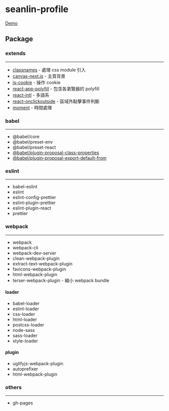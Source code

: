 # seanlin-profile
[Demo](https://seanlin05583.github.io/seanlin-profile/)

## **Package**
### **extends**
---
 - [classnames](https://github.com/JedWatson/classnames) - 處理 css module 引入
 - [canvas-nest.js](https://github.com/hustcc/canvas-nest.js) - 主頁背景
 - [js-cookie](https://github.com/js-cookie/js-cookie) - 操作 cookie
 - [react-app-polyfill](https://github.com/facebook/create-react-app/tree/master/packages/react-app-polyfill) - 包含各瀏覽器的 polyfill
 - [react-intl](https://github.com/formatjs/react-intl) - 多語系 
 - [react-onclickoutside](https://github.com/Pomax/react-onclickoutside) - 區域外點擊事件判斷
 - [moment](https://momentjs.com/) - 時間處理

### **babel**
---
 - @babel/core
 - @babel/preset-env
 - @babel/preset-react
 - [@babel/plugin-proposal-class-properties](https://babeljs.io/docs/en/babel-plugin-proposal-class-properties)
 - [@babel/plugin-proposal-export-default-from](https://babeljs.io/docs/en/babel-plugin-proposal-export-default-from)

### **eslint**
---
 - babel-eslint
 - eslint
 - eslint-config-prettier
 - eslint-plugin-prettier
 - eslint-plugin-react
 - prettier

### **webpack**
---
 - webpack
 - webpack-cli
 - webpack-dev-server
 - clean-webpack-plugin
 - extract-text-webpack-plugin
 - favicons-webpack-plugin
 - html-webpack-plugin
 - terser-webpack-plugin - 縮小 webpack bundle

#### loader
 - babel-loader
 - eslint-loader
 - css-loader
 - html-loader
 - postcss-loader
 - node-sass
 - sass-loader
 - style-loader

#### plugin
 - uglifyjs-webpack-plugin
 - autoprefixer
 - html-webpack-plugin

### **others**
---
 - gh-pages

